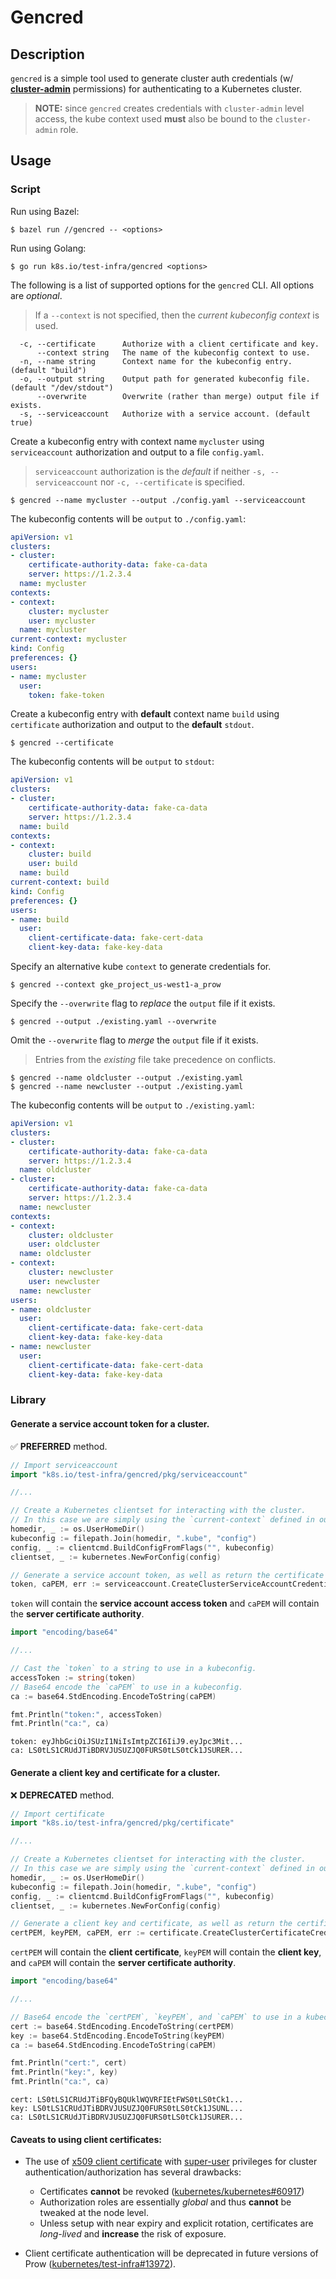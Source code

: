# Gencred

## Description

`gencred` is a simple tool used to generate cluster auth credentials (w/ [**cluster-admin**](https://kubernetes.io/docs/reference/access-authn-authz/rbac/#user-facing-roles) permissions) for authenticating to a Kubernetes cluster.
> **NOTE:** since `gencred` creates credentials with `cluster-admin` level access, the kube context used **must** also be bound to the `cluster-admin` role.

## Usage

### Script

Run using Bazel:

```console
$ bazel run //gencred -- <options>
```

Run using Golang:

```console
$ go run k8s.io/test-infra/gencred <options>
```

The following is a list of supported options for the `gencred` CLI. All options are *optional*. 
> If a `--context` is not specified, then the *current kubeconfig context* is used.

```console
  -c, --certificate      Authorize with a client certificate and key.
      --context string   The name of the kubeconfig context to use.
  -n, --name string      Context name for the kubeconfig entry. (default "build")
  -o, --output string    Output path for generated kubeconfig file. (default "/dev/stdout")
      --overwrite        Overwrite (rather than merge) output file if exists.
  -s, --serviceaccount   Authorize with a service account. (default true)
```

Create a kubeconfig entry with context name `mycluster` using `serviceaccount` authorization and output to a file `config.yaml`.
> `serviceaccount` authorization is the *default* if neither `-s, --serviceaccount` nor `-c, --certificate` is specified.
 
```console
$ gencred --name mycluster --output ./config.yaml --serviceaccount
```

The kubeconfig contents will be `output` to  `./config.yaml`:

```yaml
apiVersion: v1
clusters:
- cluster:
    certificate-authority-data: fake-ca-data
    server: https://1.2.3.4
  name: mycluster
contexts:
- context:
    cluster: mycluster
    user: mycluster
  name: mycluster
current-context: mycluster
kind: Config
preferences: {}
users:
- name: mycluster
  user:
    token: fake-token
```

Create a kubeconfig entry with **default** context name `build` using `certificate` authorization and output to the **default** `stdout`.

```console
$ gencred --certificate
```

The kubeconfig contents will be `output` to `stdout`:

```yaml
apiVersion: v1
clusters:
- cluster:
    certificate-authority-data: fake-ca-data
    server: https://1.2.3.4
  name: build
contexts:
- context:
    cluster: build
    user: build
  name: build
current-context: build
kind: Config
preferences: {}
users:
- name: build
  user:
    client-certificate-data: fake-cert-data
    client-key-data: fake-key-data
```

Specify an alternative kube `context` to generate credentials for.

```console
$ gencred --context gke_project_us-west1-a_prow
```

Specify the `--overwrite` flag to *replace* the `output` file if it exists.

```console
$ gencred --output ./existing.yaml --overwrite
```

Omit the `--overwrite` flag to *merge* the `output` file if it exists.
> Entries from the *existing* file take precedence on conflicts.

```console
$ gencred --name oldcluster --output ./existing.yaml
$ gencred --name newcluster --output ./existing.yaml
```

The kubeconfig contents will be `output` to  `./existing.yaml`:

```yaml
apiVersion: v1
clusters:
- cluster:
    certificate-authority-data: fake-ca-data
    server: https://1.2.3.4
  name: oldcluster
- cluster:
    certificate-authority-data: fake-ca-data
    server: https://1.2.3.4
  name: newcluster
contexts:
- context:
    cluster: oldcluster
    user: oldcluster
  name: oldcluster
- context:
    cluster: newcluster
    user: newcluster
  name: newcluster
users:
- name: oldcluster
  user:
    client-certificate-data: fake-cert-data
    client-key-data: fake-key-data
- name: newcluster
  user:
    client-certificate-data: fake-cert-data
    client-key-data: fake-key-data
```

### Library

#### Generate a service account token for a cluster. 
✅ **PREFERRED** method.

```go
// Import serviceaccount
import "k8s.io/test-infra/gencred/pkg/serviceaccount"

//...

// Create a Kubernetes clientset for interacting with the cluster.
// In this case we are simply using the `current-context` defined in our local `~/.kube/config`.
homedir, _ := os.UserHomeDir()
kubeconfig := filepath.Join(homedir, ".kube", "config")
config, _ := clientcmd.BuildConfigFromFlags("", kubeconfig)
clientset, _ := kubernetes.NewForConfig(config)

// Generate a service account token, as well as return the certificate authority that issued the token.
token, caPEM, err := serviceaccount.CreateClusterServiceAccountCredentials(clientset)
```  

`token` will contain the **service account access token** and `caPEM` will contain the **server certificate authority**.

```go
import "encoding/base64"

//...

// Cast the `token` to a string to use in a kubeconfig.
accessToken := string(token)
// Base64 encode the `caPEM` to use in a kubeconfig.
ca := base64.StdEncoding.EncodeToString(caPEM)

fmt.Println("token:", accessToken)
fmt.Println("ca:", ca)
```

```text
token: eyJhbGciOiJSUzI1NiIsImtpZCI6IiJ9.eyJpc3Mit...
ca: LS0tLS1CRUdJTiBDRVJUSUZJQ0FURS0tLS0tCk1JSURER...
```

#### Generate a client key and certificate for a cluster.
❌ **DEPRECATED** method.

```go
// Import certificate
import "k8s.io/test-infra/gencred/pkg/certificate"

//...

// Create a Kubernetes clientset for interacting with the cluster.
// In this case we are simply using the `current-context` defined in our local `~/.kube/config`.
homedir, _ := os.UserHomeDir()
kubeconfig := filepath.Join(homedir, ".kube", "config")
config, _ := clientcmd.BuildConfigFromFlags("", kubeconfig)
clientset, _ := kubernetes.NewForConfig(config)

// Generate a client key and certificate, as well as return the certificate authority that issued the certificate.
certPEM, keyPEM, caPEM, err := certificate.CreateClusterCertificateCredentials(clientset)
```  

`certPEM` will contain the **client certificate**, `keyPEM` will contain the **client key**, and `caPEM` will contain the **server certificate authority**.

```go
import "encoding/base64"

//...

// Base64 encode the `certPEM`, `keyPEM`, and `caPEM` to use in a kubeconfig.
cert := base64.StdEncoding.EncodeToString(certPEM)
key := base64.StdEncoding.EncodeToString(keyPEM)
ca := base64.StdEncoding.EncodeToString(caPEM)

fmt.Println("cert:", cert)
fmt.Println("key:", key)
fmt.Println("ca:", ca)
```

```text
cert: LS0tLS1CRUdJTiBFQyBQUklWQVRFIEtFWS0tLS0tCk1...
key: LS0tLS1CRUdJTiBDRVJUSUZJQ0FURS0tLS0tCk1JSUNL...
ca: LS0tLS1CRUdJTiBDRVJUSUZJQ0FURS0tLS0tCk1JSURER...
```

#### Caveats to using client certificates:
* The use of [x509 client certificate](https://kubernetes.io/docs/reference/access-authn-authz/authentication/#x509-client-certs) with [super-user](https://kubernetes.io/docs/reference/access-authn-authz/rbac/#user-facing-roles) privileges for cluster authentication/authorization has several drawbacks:
    - Certificates **cannot** be revoked ([kubernetes/kubernetes#60917](https://github.com/kubernetes/kubernetes/issues/60917))
    - Authorization roles are essentially *global* and thus **cannot** be tweaked at the node level.
    - Unless setup with near expiry and explicit rotation, certificates are *long-lived* and **increase** the risk of exposure.

* Client certificate authentication will be deprecated in future versions of Prow  ([kubernetes/test-infra#13972](https://github.com/kubernetes/test-infra/issues/13972)).